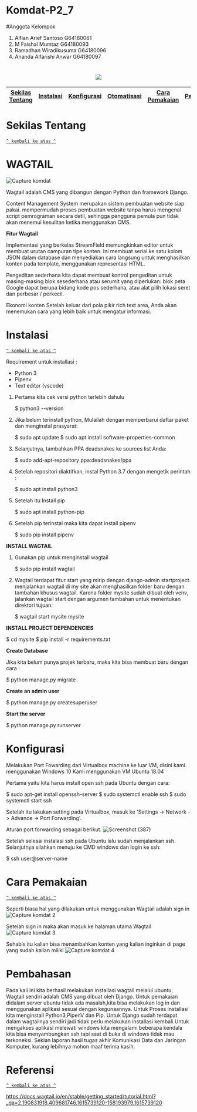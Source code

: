 # Komdat-P2_7
#Anggota Kelompok
1. Alfian Arief Santoso G64180061
2. M Faishal Mumtaz G64180093
3. Ramadhan Wiradikusuma G64180096
4. Ananda Alfarishi Anwar G64180097

<h1 align="center"><img src="https://user-images.githubusercontent.com/55485843/111281788-e7009900-866f-11eb-925a-c78eaa171cf9.png"></h1>

[Sekilas Tentang](#sekilas-tentang) | [Instalasi](#instalasi) | [Konfigurasi](#konfigurasi) | [Otomatisasi](#otomatisasi) | [Cara Pemakaian](#cara-pemakaian) | [Pembahasan](#pembahasan) | [Referensi](#referensi)
:---:|:---:|:---:|:---:|:---:|:---:|:---:



# Sekilas Tentang
[`^ kembali ke atas ^`](#)
# WAGTAIL

![Capture komdat](https://user-images.githubusercontent.com/54541186/111281876-a286e600-85fa-11eb-93b1-25c2e2725d41.PNG)


Wagtail adalah CMS yang dibangun dengan Python dan framework Django.

Content Management System merupakan sistem pembuatan website siap pakai.
mempermudah proses pembuatan website tanpa harus mengenal script pemrograman secara detil, sehingga pengguna pemula pun tidak akan menemui kesulitan ketika menggunakan CMS.

**Fitur Wagtail**

Implementasi yang berkelas
StreamField memungkinkan editor untuk membuat urutan campuran tipe konten. Ini membuat serial ke satu kolom JSON dalam database dan menyediakan cara langsung untuk menghasilkan konten pada template, menggunakan representasi HTML.

Pengeditan sederhana
kita dapat membuat kontrol pengeditan untuk masing-masing blok sesederhana atau serumit yang diperlukan: blok peta Google dapat berupa bidang kode pos sederhana, atau alat pilih lokasi seret dan perbesar / perkecil.

Ekonomi konten
Setelah keluar dari pola pikir rich text area, Anda akan menemukan cara yang lebih baik untuk mengatur informasi.

# Instalasi
[`^ kembali ke atas ^`](#)

Requirement untuk installasi : 
* Python 3
* Pipenv
* Text editor (vscode)

1. Pertama kita cek versi python terlebih dahulu
   
   $ python3 --version
 
2. Jika belum terinstall python, Mulailah dengan memperbarui daftar paket dan menginstal prasyarat:

   $ sudo apt update
   $ sudo apt install software-properties-common
   
3. Selanjutnya, tambahkan PPA deadsnakes ke sources list Anda:

   $ sudo add-apt-repository ppa:deadsnakes/ppa
  
4. Setelah repositori diaktifkan, instal Python 3.7 dengan mengetik perintah :

   $ sudo apt install python3
   
5. Setelah itu Install pip

   $ sudo apt install python-pip
   
6. Setelah pip terinstal maka kita dapat install pipenv

   $ sudo pip install pipenv
   
**INSTALL WAGTAIL**

1. Gunakan pip untuk menginstall wagtail

   $ sudo pip install wagtail
   
2. Wagtail terdapat fitur start yang mirip dengan django-admin startproject. menjalankan wagtail di my site akan menghasilkan folder baru dengan tambahan khusus wagtail.
Karena folder mysite sudah dibuat oleh venv, jalankan wagtail start dengan argumen tambahan untuk menentukan direktori tujuan: 

   $ wagtail start mysite mysite
   
**INSTALL PROJECT DEPENDENCIES**
   
   $ cd mysite
   $ pip install -r requirements.txt
   

**Create Database**

Jika kita belum punya projek terbaru, maka kita bisa membuat baru dengan cara :

   $ python manage.py migrate
 
**Create an admin user**

   $ python manage.py createsuperuser
   

**Start the server**

$ python manage.py runserver

# Konfigurasi
Melakukan Port Fowarding dari Virtualbox machine ke luar VM, disini kami menggunakan Windows 10
Kami menggunakan VM Ubuntu 18.04 

Pertama yaitu kita harus install open ssh pada Ubuntu dengan cara:

   $ sudo apt-get install openssh-server
   $ sudo systemctl enable ssh
   $ sudo systemctl start ssh

Setelah itu lakukan setting pada Virtualbox, masuk ke 'Settings -> Network -> Advance -> Port Forwarding'.

Aturan port forwarding sebagai berikut.
![Screenshot (387)](https://user-images.githubusercontent.com/60084504/111414923-757a2680-8713-11eb-838e-9ca342f6cb02.png)

Setelah selesai instalasi ssh pada Ubuntu lalu sudah menjalankan ssh. Selanjutnya silahkan menuju ke CMD windows dan login ke ssh:

   $ ssh user@server-name  



# Cara Pemakaian
[`^ kembali ke atas ^`](#)

Seperti biasa hal yang dilakukan untuk menggunakan Wagtail adalah sign in
![Capture komdat 2](https://user-images.githubusercontent.com/54541186/111287766-c64d2a80-8600-11eb-8b9b-af83164035ee.PNG)

Setelah sign in maka akan masuk ke halaman utama Wagtail
![Capture komdat 3](https://user-images.githubusercontent.com/54541186/111287995-01e7f480-8601-11eb-8ab7-596cccee74c0.PNG)

Sehabis itu kalian bisa menambahkan konten yang kalian inginkan di page yang sudah kalian miliki
![Capture komdat 4](https://user-images.githubusercontent.com/54541186/111288081-17f5b500-8601-11eb-8ee8-b5e2453cd5e0.PNG)

# Pembahasan
Pada kali ini kita berhasil melakukan installasi wagtail melalui ubuntu, Wagtail sendiri adalah CMS yang dibuat oleh Django. Untuk pemakaian didalam server ubuntu tidak ada masalah,kita bisa melakukan log in dan menggunakan aplikasi sesuai dengan kegunaannya. Untuk Proses installasi kita menginstall Python3,PipenV dan Pip. Untuk Django sudah terdapat dalam wagtailnya sendiri jadi tidak perlu melakukan installasi kembali.Untuk mengakses aplikasi melewati windows kita mengalami beberapa kendala kita bisa menyambungkan ssh tapi saat di buka di windows tidak mau terkoneksi. Sekian laporan hasil tugas akhir Komunikasi Data dan Jaringan Komputer, kurang lebihnya mohon maaf terima kasih.

# Referensi
[`^ kembali ke atas ^`](#)

https://docs.wagtail.io/en/stable/getting_started/tutorial.html?_ga=2.190831918.409681746.1615739120-158193979.1615739120
